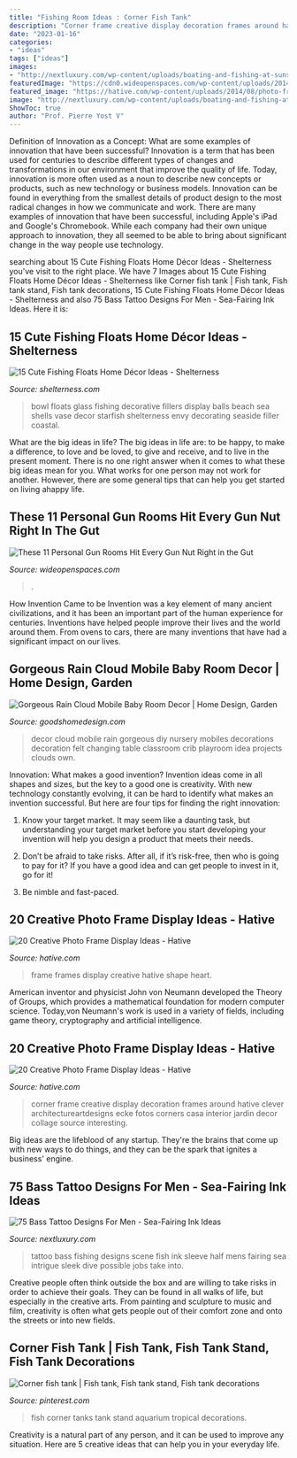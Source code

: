 ```yaml
---
title: "Fishing Room Ideas : Corner Fish Tank"
description: "Corner frame creative display decoration frames around hative clever architectureartdesigns ecke fotos corners casa interior jardin decor collage source interesting"
date: "2023-01-16"
categories:
- "ideas"
tags: ["ideas"]
images:
- "http://nextluxury.com/wp-content/uploads/boating-and-fishing-at-sunset-scene-half-sleeve-tattoo.jpg"
featuredImage: "https://cdn0.wideopenspaces.com/wp-content/uploads/2014/05/8.jpg"
featured_image: "https://hative.com/wp-content/uploads/2014/08/photo-frame-ideas/9-heart-shape-photo-frames-on-wall.jpg"
image: "http://nextluxury.com/wp-content/uploads/boating-and-fishing-at-sunset-scene-half-sleeve-tattoo.jpg"
ShowToc: true
author: "Prof. Pierre Yost V"
---
```



Definition of Innovation as a Concept: What are some examples of innovation that have been successful?
Innovation is a term that has been used for centuries to describe different types of changes and transformations in our environment that improve the quality of life. Today, innovation is more often used as a noun to describe new concepts or products, such as new technology or business models. Innovation can be found in everything from the smallest details of product design to the most radical changes in how we communicate and work.
There are many examples of innovation that have been successful, including Apple's iPad and Google's Chromebook. While each company had their own unique approach to innovation, they all seemed to be able to bring about significant change in the way people use technology.

	

		
searching about 15 Cute Fishing Floats Home Décor Ideas - Shelterness you've visit to the right place. We have 7 Images about 15 Cute Fishing Floats Home Décor Ideas - Shelterness like Corner fish tank | Fish tank, Fish tank stand, Fish tank decorations, 15 Cute Fishing Floats Home Décor Ideas - Shelterness and also 75 Bass Tattoo Designs For Men - Sea-Fairing Ink Ideas. Here it is:
		
    
## 15 Cute Fishing Floats Home Décor Ideas - Shelterness

<img loading=lazy src="https://i.shelterness.com/2017/07/05-a-bowl-with-starfish-and-net-floats-for-a-beach-feel.jpg" onerror="this.onerror=null;this.src='https://tse4.mm.bing.net/th?id=OIP.Z6DPpx_zY-7E9LnRvs3UigHaFj&amp;pid=15.1';" alt="15 Cute Fishing Floats Home Décor Ideas - Shelterness">

_Source: shelterness.com_

>bowl floats glass fishing decorative fillers display balls beach sea shells vase decor starfish shelterness envy decorating seaside filler coastal. 

	

What are the big ideas in life?
The big ideas in life are: to be happy, to make a difference, to love and be loved, to give and receive, and to live in the present moment. There is no one right answer when it comes to what these big ideas mean for you. What works for one person may not work for another. However, there are some general tips that can help you get started on living ahappy life.

    
## These 11 Personal Gun Rooms Hit Every Gun Nut Right In The Gut

<img loading=lazy src="https://cdn0.wideopenspaces.com/wp-content/uploads/2014/05/8.jpg" onerror="this.onerror=null;this.src='https://tse1.mm.bing.net/th?id=OIP.v2rgMRiuXILYAg0sRWvM4wHaD3&amp;pid=15.1';" alt="These 11 Personal Gun Rooms Hit Every Gun Nut Right in the Gut">

_Source: wideopenspaces.com_

>. 

	

How Invention Came to be
Invention was a key element of many ancient civilizations, and it has been an important part of the human experience for centuries. Inventions have helped people improve their lives and the world around them. From ovens to cars, there are many inventions that have had a significant impact on our lives.

    
## Gorgeous Rain Cloud Mobile Baby Room Decor | Home Design, Garden

<img loading=lazy src="http://goodshomedesign.com/wp-content/uploads/2012/12/Gorgeous-baby-room-decor-1.jpg" onerror="this.onerror=null;this.src='https://tse1.mm.bing.net/th?id=OIP.0WzUX4dpERKCTlPQkeNZjgHaK_&amp;pid=15.1';" alt="Gorgeous Rain Cloud Mobile Baby Room Decor | Home Design, Garden">

_Source: goodshomedesign.com_

>decor cloud mobile rain gorgeous diy nursery mobiles decorations decoration felt changing table classroom crib playroom idea projects clouds own. 

	

Innovation: What makes a good invention?
Invention ideas come in all shapes and sizes, but the key to a good one is creativity. With new technology constantly evolving, it can be hard to identify what makes an invention successful. But here are four tips for finding the right innovation:
1. Know your target market. It may seem like a daunting task, but understanding your target market before you start developing your invention will help you design a product that meets their needs.

2. Don’t be afraid to take risks. After all, if it’s risk-free, then who is going to pay for it? If you have a good idea and can get people to invest in it, go for it!
3. Be nimble and fast-paced.

    
## 20 Creative Photo Frame Display Ideas - Hative

<img loading=lazy src="https://hative.com/wp-content/uploads/2014/08/photo-frame-ideas/9-heart-shape-photo-frames-on-wall.jpg" onerror="this.onerror=null;this.src='https://tse3.mm.bing.net/th?id=OIP.sVm0esjJEpLN_7M630sUmAHaLI&amp;pid=15.1';" alt="20 Creative Photo Frame Display Ideas - Hative">

_Source: hative.com_

>frame frames display creative hative shape heart. 

	

American inventor and physicist John von Neumann developed the Theory of Groups, which provides a mathematical foundation for modern computer science. Today,von Neumann's work is used in a variety of fields, including game theory, cryptography and artificial intelligence.

    
## 20 Creative Photo Frame Display Ideas - Hative

<img loading=lazy src="https://hative.com/wp-content/uploads/2014/08/photo-frame-ideas/5-photo-frame-around-corner.jpg" onerror="this.onerror=null;this.src='https://tse1.mm.bing.net/th?id=OIP.r4PggnZlnCafjFdPvt4uuQHaLc&amp;pid=15.1';" alt="20 Creative Photo Frame Display Ideas - Hative">

_Source: hative.com_

>corner frame creative display decoration frames around hative clever architectureartdesigns ecke fotos corners casa interior jardin decor collage source interesting. 

	

Big ideas are the lifeblood of any startup. They're the brains that come up with new ways to do things, and they can be the spark that ignites a business' engine.

    
## 75 Bass Tattoo Designs For Men - Sea-Fairing Ink Ideas

<img loading=lazy src="http://nextluxury.com/wp-content/uploads/boating-and-fishing-at-sunset-scene-half-sleeve-tattoo.jpg" onerror="this.onerror=null;this.src='https://tse4.mm.bing.net/th?id=OIP.ruEt8EPOuP7xnkUl35a-1gHaHH&amp;pid=15.1';" alt="75 Bass Tattoo Designs For Men - Sea-Fairing Ink Ideas">

_Source: nextluxury.com_

>tattoo bass fishing designs scene fish ink sleeve half mens fairing sea intrigue sleek dive possible jobs take into. 

	

Creative people often think outside the box and are willing to take risks in order to achieve their goals. They can be found in all walks of life, but especially in the creative arts. From painting and sculpture to music and film, creativity is often what gets people out of their comfort zone and onto the streets or into new fields.

    
## Corner Fish Tank | Fish Tank, Fish Tank Stand, Fish Tank Decorations

<img loading=lazy src="https://i.pinimg.com/736x/6c/e4/e1/6ce4e155f71d5c9b6df94cf57b648c8f--cinema-room-fish-tanks.jpg" onerror="this.onerror=null;this.src='https://tse1.mm.bing.net/th?id=OIP.teX4hNuOloOCAaxHVbfsagHaJ3&amp;pid=15.1';" alt="Corner fish tank | Fish tank, Fish tank stand, Fish tank decorations">

_Source: pinterest.com_

>fish corner tanks tank stand aquarium tropical decorations. 

	

Creativity is a natural part of any person, and it can be used to improve any situation. Here are 5 creative ideas that can help you in your everyday life.

